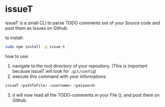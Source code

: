 # issueT

issueT is a small CLI to parse TODO comments out of your Source code and post them as Issues on Github.

to install:
```bash
sudo npm install -g issue-t
```

how to use:
1. navigate to the root directory of your repository. (This is important because issueT will look for `.git/config`)
2. execute this command with your informations:
```bash
issueT <pathToFile> <username> <password>
```
3. it will now read all the TODO-comments in your File (<pathToFile>), and post them on Github. 
